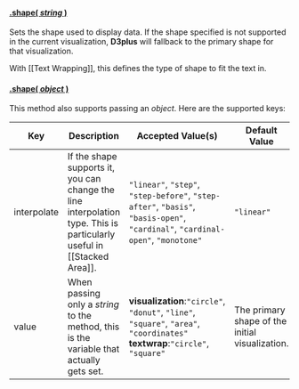 #### <a name="string" href="#string">.shape( *string* )</a>

Sets the shape used to display data. If the shape specified is not supported in the current visualization, **D3plus** will fallback to the primary shape for that visualization.

With [[Text Wrapping]], this defines the type of shape to fit the text in.

#### <a name="object" href="#object">.shape( *object* )</a>

This method also supports passing an *object*. Here are the supported keys:

| Key | Description | Accepted Value(s) | Default Value |
|---|---|---|---|
| interpolate | If the shape supports it, you can change the line interpolation type. This is particularly useful in [[Stacked Area]]. | `"linear"`, `"step"`, `"step-before"`, `"step-after"`, `"basis"`, `"basis-open"`, `"cardinal"`, `"cardinal-open"`, `"monotone"` | `"linear"` |
| value | When passing only a *string* to the method, this is the variable that actually gets set. | **visualization**:`"circle"`, `"donut"`, `"line"`, `"square"`, `"area"`, `"coordinates"` <br> **textwrap**:`"circle"`, `"square"`| The primary shape of the initial visualization. |
